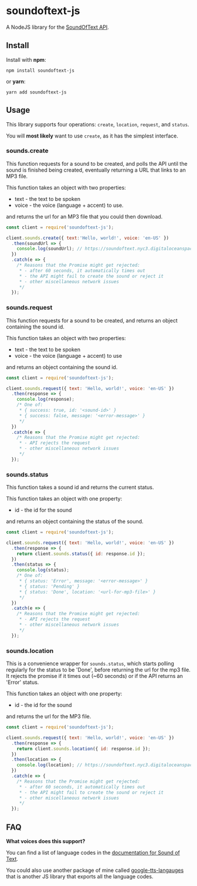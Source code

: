 # soundoftext-js

A NodeJS library for the [SoundOfText API](https://soundoftext.com/docs).

## Install

Install with **npm**:

```
npm install soundoftext-js
```

or **yarn**:

```
yarn add soundoftext-js
```

## Usage

This library supports four operations: `create`, `location`, `request`, and `status`.

You will **most likely** want to use `create`, as it has the simplest interface.

### sounds.create

This function requests for a sound to be created, and polls the API until the sound is finished being created, eventually returning
a URL that links to an MP3 file.

This function takes an object with two properties:

- text - the text to be spoken
- voice - the voice (language + accent) to use.

and returns the url for an MP3 file that you could then download.

```js
const client = require('soundoftext-js');

client.sounds.create({ text:'Hello, world!', voice: 'en-US' })
  .then(soundUrl => {
    console.log(soundUrl); // https://soundoftext.nyc3.digitaloceanspaces.com/<sound-id>.mp3
  })
  .catch(e => {
    /* Reasons that the Promise might get rejected:
     * - after 60 seconds, it automatically times out
     * - the API might fail to create the sound or reject it
     * - other miscellaneous network issues
     */
  });
```

### sounds.request

This function requests for a sound to be created, and returns an object containing the sound id.

This function takes an object with two properties:

- text - the text to be spoken
- voice - the voice (language + accent) to use

and returns an object containing the sound id.

```js
const client = require('soundoftext-js');

client.sounds.request({ text: 'Hello, world!', voice: 'en-US' })
  .then(response => {
    console.log(response);
    /* One of:
     * { success: true, id: '<sound-id>' }
     * { success: false, message: '<error-message>' }
     */
  })
  .catch(e => {
    /* Reasons that the Promise might get rejected:
     * - API rejects the request
     * - other miscellaneous network issues
     */
  });
```

### sounds.status

This function takes a sound id and returns the current status.

This function takes an object with one property:

- id - the id for the sound

and returns an object containing the status of the sound.

```js
const client = require('soundoftext-js');

client.sounds.request({ text: 'Hello, world!', voice: 'en-US' })
  .then(response => {
    return client.sounds.status({ id: response.id });
  })
  .then(status => {
    console.log(status);
    /* One of:
     * { status: 'Error', message: '<error-message>' }
     * { status: 'Pending' }
     * { status: 'Done', location: '<url-for-mp3-file>' }
     */
  })
  .catch(e => {
    /* Reasons that the Promise might get rejected:
     * - API rejects the request
     * - other miscellaneous network issues
     */
  });
```

### sounds.location

This is a convenience wrapper for `sounds.status`, which starts polling regularly for the status to be 'Done', before returning
the url for the mp3 file. It rejects the promise if it times out (~60 seconds) or if the API returns an 'Error' status.

This function takes an object with one property:

- id - the id for the sound

and returns the url for the MP3 file.

```js
const client = require('soundoftext-js');

client.sounds.request({ text: 'Hello, world!', voice: 'en-US' })
  .then(response => {
    return client.sounds.location({ id: response.id });
  })
  .then(location => {
    console.log(location); // https://soundoftext.nyc3.digitaloceanspaces.com/<sound-id>.mp3
  })
  .catch(e => {
    /* Reasons that the Promise might get rejected:
     * - after 60 seconds, it automatically times out
     * - the API might fail to create the sound or reject it
     * - other miscellaneous network issues
     */
  });
```

## FAQ

**What voices does this support?**

You can find a list of language codes in the [documentation for Sound of Text](https://soundoftext.com/docs#voices).

You could also use another package of mine called [google-tts-langauges](https://github.com/ncpierson/google-tts-languages)
that is another JS library that exports all the language codes.
